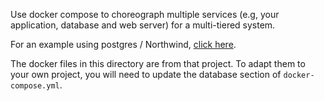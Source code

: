 Use docker compose to choreograph multiple services (e.g, your application, database and web server) for a multi-tiered system.

For an example using postgres / Northwind, [click here](https://github.com/ApiLogicServer/docker-compose-nw-postgres).

The docker files in this directory are from that project.  To adapt them to your own project, you will need to update the database section of `docker-compose.yml`.
